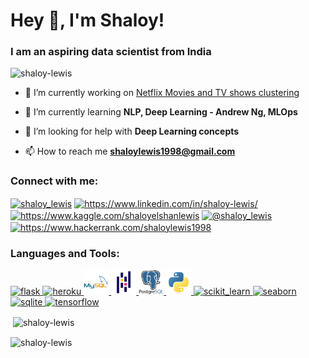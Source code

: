 <h1 align="left">Hey 👋, I'm Shaloy!</h1>
<h3 align="left">I am an aspiring data scientist from India </h3>

<p align="left"> <img src="https://komarev.com/ghpvc/?username=shaloy-lewis&label=Profile%20views&color=ff4242&style=flat" alt="shaloy-lewis" /> </p>

- 🔭 I’m currently working on [Netflix Movies and TV shows clustering](https://github.com/shaloy-lewis/Netflix_movies_and_tv_shows_clustering)

- 🌱 I’m currently learning **NLP, Deep Learning - Andrew Ng, MLOps**

- 🤝 I’m looking for help with **Deep Learning concepts**

- 📫 How to reach me **shaloylewis1998@gmail.com**

<h3 align="left">Connect with me:</h3>
<p align="left">
<a href="https://twitter.com/shaloy_lewis" target="blank"><img align="center" src="https://raw.githubusercontent.com/rahuldkjain/github-profile-readme-generator/master/src/images/icons/Social/twitter.svg" alt="shaloy_lewis" height="30" width="40" /></a>
<a href="https://linkedin.com/in/shaloy-lewis/" target="blank"><img align="center" src="https://raw.githubusercontent.com/rahuldkjain/github-profile-readme-generator/master/src/images/icons/Social/linked-in-alt.svg" alt="https://www.linkedin.com/in/shaloy-lewis/" height="30" width="40" /></a>
<a href="https://kaggle.com/shaloyelshanlewis" target="blank"><img align="center" src="https://raw.githubusercontent.com/rahuldkjain/github-profile-readme-generator/master/src/images/icons/Social/kaggle.svg" alt="https://www.kaggle.com/shaloyelshanlewis" height="30" width="40" /></a>
<a href="https://medium.com/@shaloy_lewis" target="blank"><img align="center" src="https://raw.githubusercontent.com/rahuldkjain/github-profile-readme-generator/master/src/images/icons/Social/medium.svg" alt="@shaloy_lewis" height="30" width="40" /></a>
<a href="https://www.hackerrank.com/shaloylewis1998" target="blank"><img align="center" src="https://raw.githubusercontent.com/rahuldkjain/github-profile-readme-generator/master/src/images/icons/Social/hackerrank.svg" alt="https://www.hackerrank.com/shaloylewis1998" height="30" width="40" /></a>
</p>

<h3 align="left">Languages and Tools:</h3>
<p align="left"> <a href="https://flask.palletsprojects.com/" target="_blank" rel="noreferrer"> <img src="https://www.vectorlogo.zone/logos/pocoo_flask/pocoo_flask-icon.svg" alt="flask" width="40" height="40"/> </a> <a href="https://heroku.com" target="_blank" rel="noreferrer"> <img src="https://www.vectorlogo.zone/logos/heroku/heroku-icon.svg" alt="heroku" width="40" height="40"/> </a> <a href="https://www.mysql.com/" target="_blank" rel="noreferrer"> <img src="https://raw.githubusercontent.com/devicons/devicon/master/icons/mysql/mysql-original-wordmark.svg" alt="mysql" width="40" height="40"/> </a> <a href="https://pandas.pydata.org/" target="_blank" rel="noreferrer"> <img src="https://raw.githubusercontent.com/devicons/devicon/2ae2a900d2f041da66e950e4d48052658d850630/icons/pandas/pandas-original.svg" alt="pandas" width="40" height="40"/> </a> <a href="https://www.postgresql.org" target="_blank" rel="noreferrer"> <img src="https://raw.githubusercontent.com/devicons/devicon/master/icons/postgresql/postgresql-original-wordmark.svg" alt="postgresql" width="40" height="40"/> </a> <a href="https://www.python.org" target="_blank" rel="noreferrer"> <img src="https://raw.githubusercontent.com/devicons/devicon/master/icons/python/python-original.svg" alt="python" width="40" height="40"/> </a> <a href="https://scikit-learn.org/" target="_blank" rel="noreferrer"> <img src="https://upload.wikimedia.org/wikipedia/commons/0/05/Scikit_learn_logo_small.svg" alt="scikit_learn" width="40" height="40"/> </a> <a href="https://seaborn.pydata.org/" target="_blank" rel="noreferrer"> <img src="https://seaborn.pydata.org/_images/logo-mark-lightbg.svg" alt="seaborn" width="40" height="40"/> </a> <a href="https://www.sqlite.org/" target="_blank" rel="noreferrer"> <img src="https://www.vectorlogo.zone/logos/sqlite/sqlite-icon.svg" alt="sqlite" width="40" height="40"/> </a> <a href="https://www.tensorflow.org" target="_blank" rel="noreferrer"> <img src="https://www.vectorlogo.zone/logos/tensorflow/tensorflow-icon.svg" alt="tensorflow" width="40" height="40"/> </a> </p>

<p>&nbsp;<img align="center" src="https://github-readme-stats.vercel.app/api?username=shaloy-lewis&show_icons=true&theme=dracula&locale=en" alt="shaloy-lewis" /></p>

<p><img align="center" src="https://github-readme-streak-stats.herokuapp.com/?user=shaloy-lewis&theme=highcontrast" alt="shaloy-lewis" /></p>

